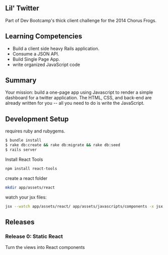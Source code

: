 ## Lil' Twitter

Part of Dev Bootcamp's thick client challenge for the 2014 Chorus Frogs.

## Learning Competencies

- Build a client side heavy Rails application.
- Consume a JSON API.
- Build Single Page App.
- write organized JavaScript code

## Summary

Your mission: build a one-page app using  Javascript to render a simple dashboard for a twitter application. The HTML, CSS, and back-end are already written for you -- all you need to do is write the JavaScript.

## Development Setup

requires ruby and rubygems.
```sh
$ bundle install
$ rake db:create && rake db:migrate && rake db:seed
$ rails server
```

Install React Tools
```sh
npm install react-tools

```
create a react folder
```sh
mkdir app/assets/react
```
watch your jsx files:
```sh
jsx --watch app/assets/react/ app/assets/javascripts/components -x jsx

```
## Releases

### Release 0: Static React
Turn the views into React components
